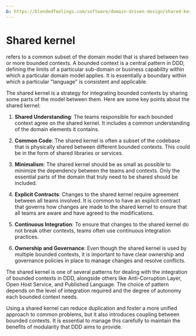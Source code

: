 ```yaml
---
b: https://blendedfeelings.com/software/domain-driven-design/shared-kernel.md
---
```


# Shared kernel 
refers to a common subset of the domain model that is shared between two or more bounded contexts. A bounded context is a central pattern in DDD, defining the limits of a particular sub-domain or business capability within which a particular domain model applies. It is essentially a boundary within which a particular "language" is consistent and applicable.

The shared kernel is a strategy for integrating bounded contexts by sharing some parts of the model between them. Here are some key points about the shared kernel:

1. **Shared Understanding**: The teams responsible for each bounded context agree on the shared kernel. It includes a common understanding of the domain elements it contains.

2. **Common Code**: The shared kernel is often a subset of the codebase that is physically shared between different bounded contexts. This could be in the form of shared libraries or services.

3. **Minimalism**: The shared kernel should be as small as possible to minimize the dependency between the teams and contexts. Only the essential parts of the domain that truly need to be shared should be included.

4. **Explicit Contracts**: Changes to the shared kernel require agreement between all teams involved. It is common to have an explicit contract that governs how changes are made to the shared kernel to ensure that all teams are aware and have agreed to the modifications.

5. **Continuous Integration**: To ensure that changes to the shared kernel do not break other contexts, teams often use continuous integration practices.

6. **Ownership and Governance**: Even though the shared kernel is used by multiple bounded contexts, it is important to have clear ownership and governance policies in place to manage changes and resolve conflicts.

The shared kernel is one of several patterns for dealing with the integration of bounded contexts in DDD, alongside others like Anti-Corruption Layer, Open Host Service, and Published Language. The choice of pattern depends on the level of integration required and the degree of autonomy each bounded context needs.

Using a shared kernel can reduce duplication and foster a more unified approach to common problems, but it also introduces coupling between bounded contexts. It is essential to manage this carefully to maintain the benefits of modularity that DDD aims to provide.